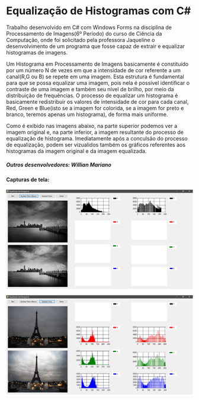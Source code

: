 # Equalização de Histogramas com C# 

  Trabalho desenvolvido em C# com Windows Forms na disciplina de Processamento de Imagens(6º Período) do curso de Ciência da Computação, onde foi solicitado pela professora Jaqueline o desenvolvimento de um programa que fosse capaz de extrair e equalizar histogramas de imagens.

  Um Histograma em Processamento de Imagens basicamente é constituído por um número N de vezes em que a intensidade de cor referente a um canal(R,G ou B) se repete em uma imagem. Esta estrutura é fundamental para que se possa equalizar uma imagem, pois nela é possível identificar o contraste de uma imagem e também seu nível de brilho, por meio da distribuição de frequências. O processo de equalizar um histograma é basicamente redistribuir os valores de intensidade de cor para cada canal, Red, Green e Blue(isto se a imagem for colorida, se a imagem for preto e branco, teremos apenas um histograma), de forma mais uniforme.
  
  Como é exibido nas imagens abaixo, na parte superior podemos ver a imagem original e, na parte inferior, a imagem resultante do processo de equalização de histograma. Imediatamente após a conculsão do processo de equalização, podem ser vizualidos também os gráficos referentes aos histogramas da imagem original e da imagem equalizada.

##### Outros desenvolvedores: Willian Mariano

#### Capturas de tela:

![Captura equalização Preto e Branco](screenshots/captura_pb.png)

![Captura equalização Cores](screenshots/captura_cores.png)
